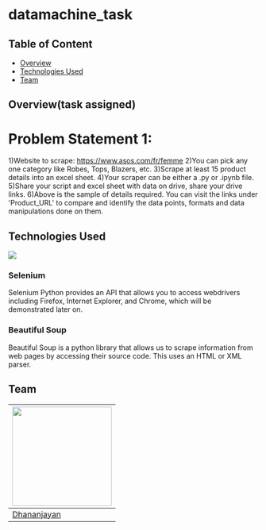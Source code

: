 # datamachine_task

## Table of Content
  * [Overview](#overview)
  * [Technologies Used](#technologies-used)
  * [Team](#team)

## Overview(task assigned)
# Problem Statement 1:
1)Website to scrape: https://www.asos.com/fr/femme
2)You can pick any one category like Robes, Tops, Blazers, etc.
3)Scrape at least 15 product details into an excel sheet.
4)Your scraper can be either a .py or .ipynb file.
5)Share your script and excel sheet with data on drive, share your drive links.
6)Above is the sample of details required. You can visit the links under 'Product_URL' to compare and identify the data points, formats and data manipulations done on them.




## Technologies Used
![](https://forthebadge.com/images/badges/made-with-python.svg)

### Selenium
Selenium Python provides an API that allows you to access webdrivers including Firefox, Internet Explorer, and Chrome, which will be demonstrated later on.

### Beautiful Soup
Beautiful Soup is a python library that allows us to scrape information from web pages by accessing their source code. This uses an HTML or XML parser.
## Team
[<img target="_blank" src="https://avatars1.githubusercontent.com/u/71431013?s=400&u=75dd4c7e7d0901bc0b7cedbe9c3d7201188ec37f&v=4" width=200>](https://www.linkedin.com/in/dhananjayan-r-1b91b1148/) |
-|
[Dhananjayan](https://www.linkedin.com/in/dhananjayan-r-1b91b1148/) |)
